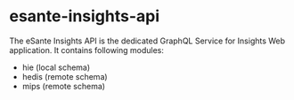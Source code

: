 # esante-insights-api

The eSante Insights API is the dedicated GraphQL Service for Insights Web application. It contains following modules:

* hie (local schema)
* hedis (remote schema)
* mips (remote schema)